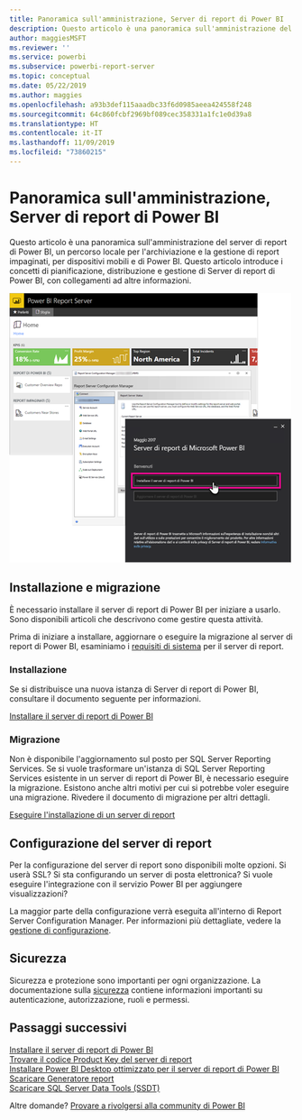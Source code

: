 ```yaml
---
title: Panoramica sull'amministrazione, Server di report di Power BI
description: Questo articolo è una panoramica sull'amministrazione del server di report di Power BI, un percorso locale per l'archiviazione e la gestione di report impaginati, per dispositivi mobili e di Power BI.
author: maggiesMSFT
ms.reviewer: ''
ms.service: powerbi
ms.subservice: powerbi-report-server
ms.topic: conceptual
ms.date: 05/22/2019
ms.author: maggies
ms.openlocfilehash: a93b3def115aaadbc33f6d0985aeea424558f248
ms.sourcegitcommit: 64c860fcbf2969bf089cec358331a1fc1e0d39a8
ms.translationtype: HT
ms.contentlocale: it-IT
ms.lasthandoff: 11/09/2019
ms.locfileid: "73860215"
---
```

# <a name="admin-overview-power-bi-report-server"></a>Panoramica sull'amministrazione, Server di report di Power BI
Questo articolo è una panoramica sull'amministrazione del server di report di Power BI, un percorso locale per l'archiviazione e la gestione di report impaginati, per dispositivi mobili e di Power BI. Questo articolo introduce i concetti di pianificazione, distribuzione e gestione di Server di report di Power BI, con collegamenti ad altre informazioni.

![](media/admin-handbook-overview/admin-handbook.png)

## <a name="installing-and-migration"></a>Installazione e migrazione
È necessario installare il server di report di Power BI per iniziare a usarlo. Sono disponibili articoli che descrivono come gestire questa attività.

Prima di iniziare a installare, aggiornare o eseguire la migrazione al server di report di Power BI, esaminiamo i [requisiti di sistema](system-requirements.md) per il server di report.

### <a name="installing"></a>Installazione
Se si distribuisce una nuova istanza di Server di report di Power BI, consultare il documento seguente per informazioni. 

[Installare il server di report di Power BI](install-report-server.md)

### <a name="migration"></a>Migrazione
Non è disponibile l'aggiornamento sul posto per SQL Server Reporting Services. Se si vuole trasformare un'istanza di SQL Server Reporting Services esistente in un server di report di Power BI, è necessario eseguire la migrazione. Esistono anche altri motivi per cui si potrebbe voler eseguire una migrazione. Rivedere il documento di migrazione per altri dettagli.

[Eseguire l'installazione di un server di report](migrate-report-server.md)

## <a name="configuring-your-report-server"></a>Configurazione del server di report
Per la configurazione del server di report sono disponibili molte opzioni. Si userà SSL? Si sta configurando un server di posta elettronica? Si vuole eseguire l'integrazione con il servizio Power BI per aggiungere visualizzazioni?

La maggior parte della configurazione verrà eseguita all'interno di Report Server Configuration Manager. Per informazioni più dettagliate, vedere la [gestione di configurazione](https://docs.microsoft.com/sql/reporting-services/install-windows/reporting-services-configuration-manager-native-mode).

## <a name="security"></a>Sicurezza
Sicurezza e protezione sono importanti per ogni organizzazione. La documentazione sulla [sicurezza](https://docs.microsoft.com/sql/reporting-services/security/reporting-services-security-and-protection) contiene informazioni importanti su autenticazione, autorizzazione, ruoli e permessi.

## <a name="next-steps"></a>Passaggi successivi
[Installare il server di report di Power BI](install-report-server.md)  
[Trovare il codice Product Key del server di report](find-product-key.md)  
[Installare Power BI Desktop ottimizzato per il server di report di Power BI](install-powerbi-desktop.md)  
[Scaricare Generatore report](https://www.microsoft.com/download/details.aspx?id=53613)  
[Scaricare SQL Server Data Tools (SSDT)](https://go.microsoft.com/fwlink/?LinkID=616714)

Altre domande? [Provare a rivolgersi alla community di Power BI](https://community.powerbi.com/)

